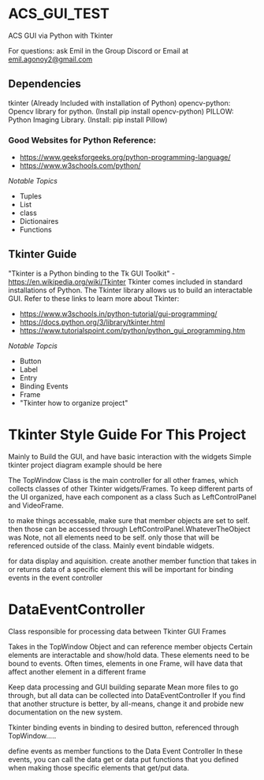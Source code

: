 # ACS_GUI_TEST
 ACS GUI via Python with Tkinter
 
For questions: ask Emil in the Group Discord
or Email at emil.agonoy2@gmail.com

## Dependencies

tkinter (Already Included with installation of Python)
opencv-python: Opencv library for python. (Install pip install opencv-python)
PILLOW: Python Imaging Library. (Install: pip install Pillow)

### Good Websites for Python Reference:
- https://www.geeksforgeeks.org/python-programming-language/
- https://www.w3schools.com/python/

*Notable Topics* 
- Tuples
- List
- class
- Dictionaires
- Functions

## Tkinter Guide
"Tkinter is a Python binding to the Tk GUI Toolkit" - https://en.wikipedia.org/wiki/Tkinter
Tkinter comes included in standard installations of Python.
The Tkinter library allows us to build an interactable GUI. 
Refer to these links to learn more about Tkinter: 
- https://www.w3schools.in/python-tutorial/gui-programming/
- https://docs.python.org/3/library/tkinter.html
- https://www.tutorialspoint.com/python/python_gui_programming.htm

*Notable Topcis*
- Button
- Label 
- Entry
- Binding Events
- Frame
- "Tkinter how to organize project" 

# Tkinter Style Guide For This Project
Mainly to Build the GUI, and have basic interaction with the widgets
Simple tkinter project diagram example should be here

The TopWindow Class is the main controller for all other frames, which collects classes of other Tkinter widgets/Frames.
To keep different parts of the UI organized, have each component as a class
Such as LeftControlPanel and VideoFrame. 

to make things accessable, make sure that member objects are set to self. 
then those can be accessed through LeftControlPanel.WhateverTheObject was
Note, not all elements need to be self. only those that will be referenced outside of the class.
    Mainly event bindable widgets. 

for data display and aquisition. create another member function that takes in or returns data of a specific element
this will be important for binding events in the event controller

# DataEventController
Class responsible for processing data between Tkinter GUI Frames

Takes in the TopWindow Object and can reference member objects 
Certain elements are interactable and show/hold data. 
These elements need to be bound to events. 
Often times, elements in one Frame, will have data that affect another element in a different frame

Keep data processing and GUI building separate
Mean more files to go through, but all data can be collected into DataEventController
If you find that another structure is better, by all-means, change it and probide new documentation on the new system. 

Tkinter binding events in binding to desired button, referenced through TopWindow.<level2frame>....

define events as member functions to the Data Event Controller
In these events, you can call the data get or data put functions that you defined when making those specific elements that get/put data. 



